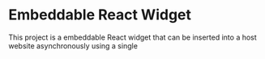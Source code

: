 # Embeddable React Widget
This project is a embeddable React widget that can be inserted into a host website asynchronously using a single <script> tag. It supports JSX, CSS styles, and is compiled using Webpack into a single widget.js file which can be static-hosted.

